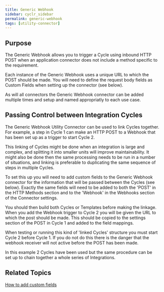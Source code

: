 ```yaml
---
title: Generic Webhook
sidebar: cyclr_sidebar
permalink: generic-webhook
tags: [utility-connector]
---
```


## Purpose

The Generic Webhook allows you to trigger a Cycle using inbound HTTP POST when an application connector does not include a method specific to the requirement.

Each instance of the Generic Webhook uses a unique URL to which the POST should be made.  You will need to define the request body fields as Custom Fields when setting up the connector (see below).

As will all connectors the Generic Webhook connector can be added multiple times and setup and named appropriatly to each use case.

## Passing Control between Integration Cycles

The Generic Webhook Utility Connector can be used to link Cycles together.  For example, a step in Cycle 1 can make an HTTP POST to a Webhook that has been set up as a trigger to start Cycle 2.

This linking of Cycles might be done when an integration is large and complex, and splitting it into smaller units will improve maintainability.  It might also be done then the same processing needs to be run in a number of situations, and linking is preferable to duplicating the same sequence of steps in multiple Cycles.

To set this up you will need to add custom fields to the Generic Webhook connector for the information that will be passed between the Cycles (see below).  Exactly the same fields will need to be added to both the 'POST' in the HTTP Methods section and to the 'Webhook' in the Webhooks section of the Connector settings.

You should then build both Cycles or Templates before making the linkage.  When you add the Webhook trigger to Cycle 2 you will be given the URL to which the post should be made.  This should be copied to the settings section of the POST in Cycle 1 and added to the field mappings.

When testing or running this kind of 'linked Cycles' structure you must start Cycle 2 before Cycle 1.  If you do not do this there is the danger that the webhook receiver will not active before the POST has been made.

In this example 2 Cycles have been used but the same procedure can be set up to chain together a whole series of Integrations.

## Related Topics

[How to add custom fields](./adding-custom-fields) 
